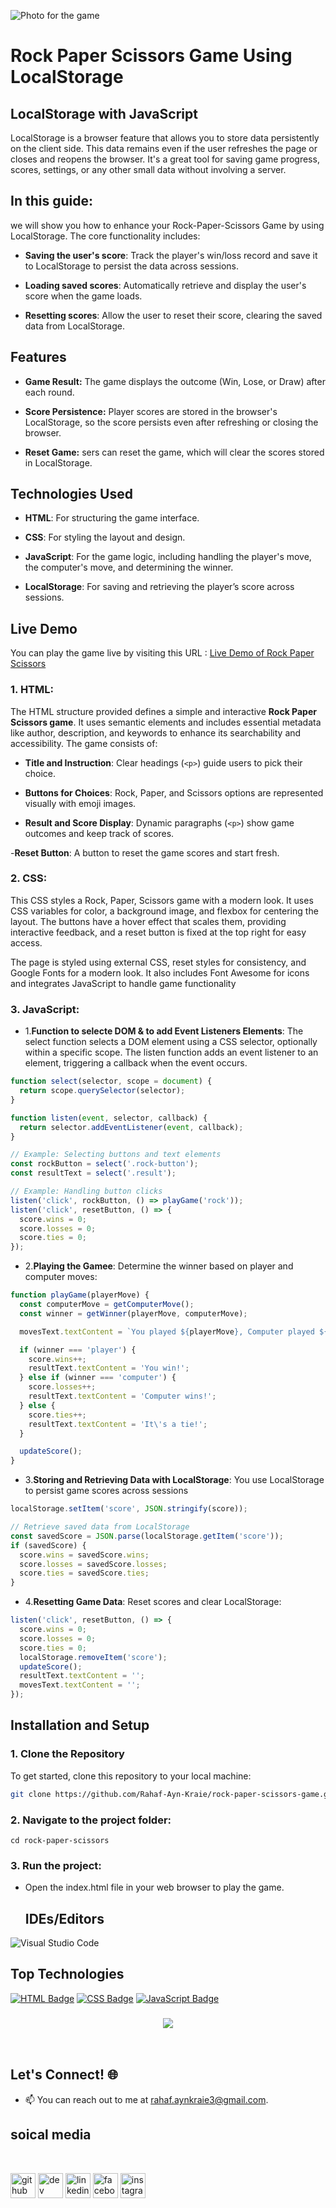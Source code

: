 ![Photo for the game](./assets/img/game.png)
# Rock Paper Scissors Game Using LocalStorage

## LocalStorage with JavaScript
LocalStorage is a browser feature that allows you to store data persistently on the client side. This data remains even if the user refreshes the page or closes and reopens the browser. It's a great tool for saving game progress, scores, settings, or any other small data without involving a server.

## In this guide:
we will show you how to enhance your Rock-Paper-Scissors Game by using LocalStorage. The core functionality includes:

- **Saving the user's score**: Track the player's win/loss record and save it to LocalStorage to persist the data across sessions.
  
- **Loading saved scores**: Automatically retrieve and display the user's score when the game loads.
  
- **Resetting scores**: Allow the user to reset their score, clearing the saved data from LocalStorage.

## Features
- **Game Result:** The game displays the outcome (Win, Lose, or Draw) after each round.
  
- **Score Persistence:** Player scores are stored in the browser's LocalStorage, so the score persists even after refreshing or closing the browser.
  
- **Reset Game:** sers can reset the game, which will clear the scores stored in LocalStorage.

## Technologies Used
- **HTML**: For structuring the game interface.
  
- **CSS**: For styling the layout and design.
  
- **JavaScript**: For the game logic, including handling the player's move, the computer's move, and determining the winner.
  
- **LocalStorage**: For saving and retrieving the player’s score across sessions.

## Live Demo
You can play the game live by visiting this URL :
[Live Demo of Rock Paper Scissors](https://rahaf-ayn-kraie.github.io/rock-paper-scissors-game/)

### 1. **HTML**:
The HTML structure provided defines a simple and interactive **Rock Paper Scissors game**. It uses semantic elements and includes essential metadata like author, description, and keywords to enhance its searchability and accessibility. The game consists of:

- **Title and Instruction**: Clear headings (`<p>`) guide users to pick their choice.
  
- **Buttons for Choices**: Rock, Paper, and Scissors options are represented visually with emoji images.
  
- **Result and Score Display**: Dynamic paragraphs (`<p>`) show game outcomes and keep track of scores.
  
-**Reset Button**: A button to reset the game scores and start fresh.

### 2. **CSS**:
This CSS styles a Rock, Paper, Scissors game with a modern look. It uses CSS variables for color, a background image, and flexbox for centering the layout. The buttons have a hover effect that scales them, providing interactive feedback, and a reset button is fixed at the top right for easy access.

The page is styled using external CSS, reset styles for consistency, and Google Fonts for a modern look. It also includes Font Awesome for icons and integrates JavaScript to handle game functionality

### 3. **JavaScript**:
- 1.**Function to selecte DOM & to add Event Listeners Elements**: The select function selects a DOM element using a CSS selector, optionally within a specific scope. The listen function adds an event listener to an element, triggering a callback when the event occurs.
``` JavaScript
function select(selector, scope = document) {
  return scope.querySelector(selector);
}

function listen(event, selector, callback) {
  return selector.addEventListener(event, callback);
}

// Example: Selecting buttons and text elements
const rockButton = select('.rock-button');
const resultText = select('.result');

// Example: Handling button clicks
listen('click', rockButton, () => playGame('rock'));
listen('click', resetButton, () => {
  score.wins = 0;
  score.losses = 0;
  score.ties = 0;
});
```

- 2.**Playing the Gamee**: Determine the winner based on player and computer moves:
``` JavaScript
function playGame(playerMove) {
  const computerMove = getComputerMove();
  const winner = getWinner(playerMove, computerMove);

  movesText.textContent = `You played ${playerMove}, Computer played ${computerMove}.`;

  if (winner === 'player') {
    score.wins++;
    resultText.textContent = 'You win!';
  } else if (winner === 'computer') {
    score.losses++;
    resultText.textContent = 'Computer wins!';
  } else {
    score.ties++;
    resultText.textContent = 'It\'s a tie!';
  }

  updateScore();
}

```

- 3.**Storing and Retrieving Data with LocalStorage**: You use LocalStorage to persist game scores across sessions
``` JavaScript
localStorage.setItem('score', JSON.stringify(score));

// Retrieve saved data from LocalStorage
const savedScore = JSON.parse(localStorage.getItem('score'));
if (savedScore) {
  score.wins = savedScore.wins;
  score.losses = savedScore.losses;
  score.ties = savedScore.ties;
}
```

- 4.**Resetting Game Data**: Reset scores and clear LocalStorage:
``` JavaScript
listen('click', resetButton, () => {
  score.wins = 0;
  score.losses = 0;
  score.ties = 0;
  localStorage.removeItem('score');
  updateScore();
  resultText.textContent = ''; 
  movesText.textContent = '';
});

```

## Installation and Setup

### 1. Clone the Repository
To get started, clone this repository to your local machine:

```bash
git clone https://github.com/Rahaf-Ayn-Kraie/rock-paper-scissors-game.git
```

### 2. Navigate to the project folder:
```
cd rock-paper-scissors
```
### 3. Run the project:
- Open the index.html file in your web browser to play the game.

  ## IDEs/Editors

![Visual Studio Code](https://img.shields.io/badge/Visual%20Studio%20Code-0078d7.svg?style=for-the-badge&logo=visual-studio-code&logoColor=white)
## Top Technologies


[![HTML Badge](https://img.shields.io/badge/-HTML-E34F26?style=for-the-badge&labelColor=black&logo=html5&logoColor=E34F26)](#)
[![CSS Badge](https://img.shields.io/badge/-CSS-1572B6?style=for-the-badge&labelColor=black&logo=css3&logoColor=1572B6)](#)
[![JavaScript Badge](https://img.shields.io/badge/-JavaScript-F7DF1E?style=for-the-badge&labelColor=black&logo=javascript&logoColor=F7DF1E)](#)

<h3 align="center">
    <img src="https://readme-typing-svg.herokuapp.com/?font=Righteous&size=25&center=true&vCenter=true&width=500&height=70&duration=4000&lines=Thanks+for+visiting!+✌️;+Shoot+me+a+message+on+email!;Rahaf+:)">
</h3>

<br/>

## Let's Connect! 🌐

- 📫 You can reach out to me at [rahaf.aynkraie3@gmail.com](mailto:rahaf.aynkraie3@gmail.com).
## soical media 


<br>

[<img src='https://cdn.jsdelivr.net/npm/simple-icons@3.0.1/icons/github.svg' alt='github' height='40'>](https://github.com/Rahaf-Ayn-Kraie)  [<img src='https://cdn.jsdelivr.net/npm/simple-icons@3.0.1/icons/dev-dot-to.svg' alt='dev' height='40'>](https://dev.to/rahaf.AK)  [<img src='https://cdn.jsdelivr.net/npm/simple-icons@3.0.1/icons/linkedin.svg' alt='linkedin' height='40'>](https://www.linkedin.com/in/rahaf-AK/)  [<img src='https://cdn.jsdelivr.net/npm/simple-icons@3.0.1/icons/facebook.svg' alt='facebook' height='40'>](https://www.facebook.com/rahaf-AK)  [<img src='https://cdn.jsdelivr.net/npm/simple-icons@3.0.1/icons/instagram.svg' alt='instagram' height='40'>](https://www.instagram.com/rahaf-ak/)

  
